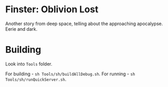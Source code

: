 # Finster: Oblivion Lost

Another story from deep space, telling about the approaching apocalypse. Eerie and dark.

# Building

Look into `Tools` folder.

For building - `sh Tools/sh/buildAllDebug.sh`.
For running - `sh Tools/sh/runQuickServer.sh`.
